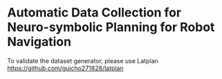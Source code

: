 # Automatic Data Collection for Neuro-symbolic Planning for Robot Navigation

To validate the dataset generator, please use Latplan https://github.com/guicho271828/latplan 
